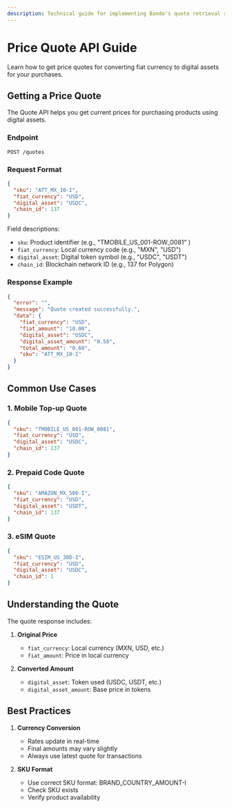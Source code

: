 ```yaml
---
description: Technical guide for implementing Bando's quote retrieval system. Learn how to fetch real-time pricing for crypto payments across multiple chains.
---
```


# Price Quote API Guide

Learn how to get price quotes for converting fiat currency to digital assets for your purchases.

## Getting a Price Quote

The Quote API helps you get current prices for purchasing products using digital assets.

### Endpoint

```http
POST /quotes
```

### Request Format

```json
{
  "sku": "ATT_MX_10-I",
  "fiat_currency": "USD",
  "digital_asset": "USDC",
  "chain_id": 137
}
```

Field descriptions:

- `sku`: Product identifier (e.g., "TMOBILE_US_001-ROW_0081" )
- `fiat_currency`: Local currency code (e.g., "MXN", "USD")
- `digital_asset`: Digital token symbol (e.g., "USDC", "USDT")
- `chain_id`: Blockchain network ID (e.g., 137 for Polygon)

### Response Example

```json
{
  "error": "",
  "message": "Quote created successfully.",
  "data": {
    "fiat_currency": "USD",
    "fiat_amount": "10.00",
    "digital_asset": "USDC",
    "digital_asset_amount": "0.58",
    "total_amount": "0.60",
    "sku": "ATT_MX_10-I"
  }
}
```

## Common Use Cases

### 1. Mobile Top-up Quote

```json
{
  "sku": "TMOBILE_US_001-ROW_0081",
  "fiat_currency": "USD",
  "digital_asset": "USDC",
  "chain_id": 137
}
```

### 2. Prepaid Code Quote

```json
{
  "sku": "AMAZON_MX_500-I",
  "fiat_currency": "USD",
  "digital_asset": "USDT",
  "chain_id": 137
}
```

### 3. eSIM Quote

```json
{
  "sku": "ESIM_US_30D-I",
  "fiat_currency": "USD",
  "digital_asset": "USDC",
  "chain_id": 1
}
```

## Understanding the Quote

The quote response includes:

1. **Original Price**

   - `fiat_currency`: Local currency (MXN, USD, etc.)
   - `fiat_amount`: Price in local currency

2. **Converted Amount**
   - `digital_asset`: Token used (USDC, USDT, etc.)
   - `digital_asset_amount`: Base price in tokens

## Best Practices

1. **Currency Conversion**

   - Rates update in real-time
   - Final amounts may vary slightly
   - Always use latest quote for transactions

2. **SKU Format**
   - Use correct SKU format: BRAND_COUNTRY_AMOUNT-I
   - Check SKU exists
   - Verify product availability
